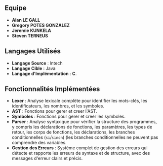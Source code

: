 ## Equipe

- **Alan LE GALL**
- **Gregory POTES GONZALEZ**
- **Jeremie KUNKELA**
- **Steven TERNEUS**
  
## Langages Utilisés

- **Langage Source** : Intech
- **Langage Cible** : Java
- **Langage d'Implémentation** : **C**.

## Fonctionnalités Implémentées

- **Lexer** : Analyse lexicale complète pour identifier les mots-clés, les identificateurs, les nombres, et les symboles.
- **AST** : Fonctions pour gerer et creer l'AST.
- **Symboles** : Fonctions pour gerer et creer les symboles.
- **Parser** : Analyse syntaxique pour vérifier la structure des programmes, y compris les déclarations de fonctions, les paramètres, les types de retour, les corps de fonctions, les déclarations, les branches conditionnelles (`si`/`sinon`) (les branches conditionnelles ne peuvent pas comprendre des variables.
- **Gestion des Erreurs** : Système complet de gestion des erreurs qui détecte et rapporte les erreurs de syntaxe et de structure, avec des messages d'erreur clairs et précis.
